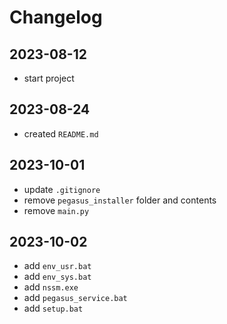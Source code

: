 # Changelog

## 2023-08-12

- start project

## 2023-08-24

- created `README.md`

## 2023-10-01

- update `.gitignore`
- remove `pegasus_installer` folder and contents
- remove `main.py`

## 2023-10-02

- add `env_usr.bat`
- add `env_sys.bat`
- add `nssm.exe`
- add `pegasus_service.bat`
- add `setup.bat`
